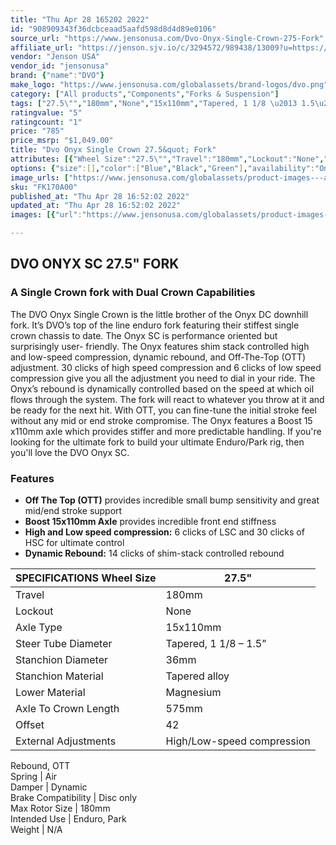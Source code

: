 ```yaml
---
title: "Thu Apr 28 165202 2022"
id: "908909343f36dcbceaad5aafd598d8d4d89e0106"
source_url: "https://www.jensonusa.com/Dvo-Onyx-Single-Crown-275-Fork"
affiliate_url: "https://jenson.sjv.io/c/3294572/989438/13009?u=https://www.jensonusa.com/Dvo-Onyx-Single-Crown-275-Fork"
vendor: "Jenson USA"
vendor_id: "jensonusa"
brand: {"name":"DVO"}
make_logo: "https://www.jensonusa.com/globalassets/brand-logos/dvo.png"
category: ["All products","Components","Forks & Suspension"]
tags: ["27.5\"","180mm","None","15x110mm","Tapered, 1 1/8 \u2013 1.5\u201d","36mm","Tapered alloy","Magnesium","575mm","42","High/Low-speed compression","Rebound, OTT","Air","Dynamic","Disc only","180mm","Enduro, Park","N/A"]
ratingvalue: "5"
ratingcount: "1"
price: "785"
price_msrp: "$1,049.00"
title: "Dvo Onyx Single Crown 27.5&quot; Fork"
attributes: [{"Wheel Size":"27.5\"","Travel":"180mm","Lockout":"None","Axle Type":"15x110mm","Steer Tube Diameter":"Tapered, 1 1/8 \u2013 1.5\u201d","Stanchion Diameter":"36mm","Stanchion Material":"Tapered alloy","Lower Material":"Magnesium","Axle To Crown Length":"575mm","Offset":"42","External Adjustments":"High/Low-speed compression","Spring":"Air","Damper":"Dynamic","Brake Compatibility":"Disc only","Max Rotor Size":"180mm","Intended Use":"Enduro, Park","Weight":"N/A"}]
options: {"size":[],"color":["Blue","Black","Green"],"availability":"Only 3 Left"}
image_urls: ["https://www.jensonusa.com/globalassets/product-images---all-assets/dvo/fk170a00-blue.jpg"]
sku: "FK170A00"
published_at: "Thu Apr 28 16:52:02 2022"
updated_at: "Thu Apr 28 16:52:02 2022"
images: [{"url":"https://www.jensonusa.com/globalassets/product-images---all-assets/dvo/fk170a00-blue.jpg","path":"full/092c8ff9d1686fa36ec230b2999965ec05746f88.jpg","checksum":"fa7c56785ccb24764d480d08ccd43722","status":"downloaded"}]

---
```

## DVO ONYX SC 27.5" FORK

### A Single Crown fork with Dual Crown Capabilities

The DVO Onyx Single Crown is the little brother of the Onyx DC downhill fork.
It’s DVO’s top of the line enduro fork featuring their stiffest single crown
chassis to date. The Onyx SC is performance oriented but surprisingly user-
friendly. The Onyx features shim stack controlled high and low-speed
compression, dynamic rebound, and Off-The-Top (OTT) adjustment. 30 clicks of
high speed compression and 6 clicks of low speed compression give you all the
adjustment you need to dial in your ride. The Onyx’s rebound is dynamically
controlled based on the speed at which oil flows through the system. The fork
will react to whatever you throw at it and be ready for the next hit. With
OTT, you can fine-tune the initial stroke feel without any mid or end stroke
compromise. The Onyx features a Boost 15 x110mm axle which provides stiffer
and more predictable handling. If you're looking for the ultimate fork to
build your ultimate Enduro/Park rig, then you'll love the DVO Onyx SC.

### Features

  * **Off The Top (OTT)** provides incredible small bump sensitivity and great mid/end stroke support
  * **Boost 15x110mm Axle** provides incredible front end stiffness
  * **High and Low speed compression:** 6 clicks of LSC and 30 clicks of HSC for ultimate control
  * **Dynamic Rebound:** 14 clicks of shim-stack controlled rebound

SPECIFICATIONS Wheel Size | 27.5"  
---|---  
Travel | 180mm  
Lockout | None  
Axle Type | 15x110mm  
Steer Tube Diameter | Tapered, 1 1/8 – 1.5”  
Stanchion Diameter | 36mm  
Stanchion Material | Tapered alloy  
Lower Material | Magnesium  
Axle To Crown Length | 575mm  
Offset | 42  
External Adjustments | High/Low-speed compression  
Rebound, OTT  
Spring | Air  
Damper | Dynamic  
Brake Compatibility | Disc only  
Max Rotor Size | 180mm  
Intended Use | Enduro, Park  
Weight | N/A

